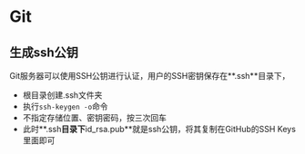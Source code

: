 # Git

## 生成ssh公钥

Git服务器可以使用SSH公钥进行认证，用户的SSH密钥保存在**.ssh**目录下，

- 根目录创建.ssh文件夹
- 执行`ssh-keygen -o`命令
- 不指定存储位置、密钥密码，按三次回车
- 此时**.ssh**目录下**id_rsa.pub**就是ssh公钥，将其复制在GitHub的SSH Keys里面即可

